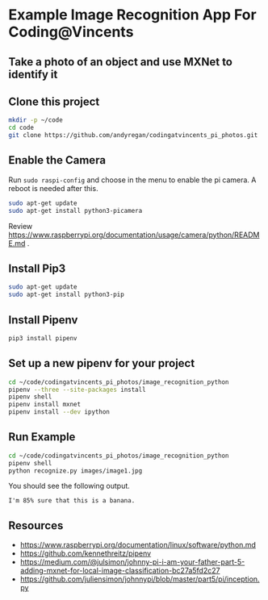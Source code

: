 # Example Image Recognition App For Coding@Vincents

## Take a photo of an object and use MXNet to identify it

## Clone this project

```bash
mkdir -p ~/code
cd code
git clone https://github.com/andyregan/codingatvincents_pi_photos.git
```

## Enable the Camera

Run `sudo raspi-config` and choose in the menu to enable the pi camera. A reboot is needed after this.

```bash
sudo apt-get update
sudo apt-get install python3-picamera
```

Review https://www.raspberrypi.org/documentation/usage/camera/python/README.md .

## Install Pip3

```bash
sudo apt-get update
sudo apt-get install python3-pip
```

## Install Pipenv
```bash
pip3 install pipenv
```

## Set up a new pipenv for your project

```bash
cd ~/code/codingatvincents_pi_photos/image_recognition_python
pipenv --three --site-packages install
pipenv shell
pipenv install mxnet
pipenv install --dev ipython
```

## Run Example

```bash
cd ~/code/codingatvincents_pi_photos/image_recognition_python
pipenv shell
python recognize.py images/image1.jpg
```

You should see the following output.

```
I'm 85% sure that this is a banana.
```

## Resources

* https://www.raspberrypi.org/documentation/linux/software/python.md
* https://github.com/kennethreitz/pipenv
* https://medium.com/@julsimon/johnny-pi-i-am-your-father-part-5-adding-mxnet-for-local-image-classification-bc27a5fd2c27
* https://github.com/juliensimon/johnnypi/blob/master/part5/pi/inception.py
